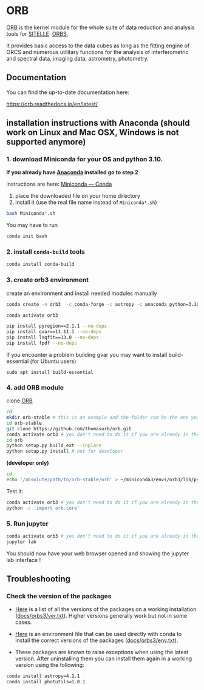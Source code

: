 # ORB

[ORB](https://github.com/thomasorb/orb) is the kernel module for the
whole suite of data reduction and analysis tools for
[SITELLE](http://www.cfht.hawaii.edu/Instruments/Sitelle):
[ORBS](https://github.com/thomasorb/orbs),

It provides basic access to the data cubes as long as the fitting
engine of ORCS and numerous utilitary functions for the analysis of
interferometric and spectral data, imaging data, astrometry,
photometry.


## Documentation

You can find the up-to-date documentation here:

https://orb.readthedocs.io/en/latest/



## installation instructions with Anaconda (should work on Linux and Mac OSX, Windows is not supported anymore)

### 1. download Miniconda for your OS and python 3.10.

**If you already have [Anaconda](https://www.anaconda.com/) installed go to step 2**

instructions are here: [Miniconda — Conda](https://conda.io/miniconda.html)
1. place the downloaded file on your home directory
2. install it (use the real file name instead of `Miniconda*.sh`)
```bash
bash Miniconda*.sh
```
You may have to run
```bash
conda init bash
```

### 2. install `conda-build` tools
```bash
conda install conda-build
```

### 3. create orb3 environment

create an environment and install needed modules manually

```bash
conda create -n orb3  -c conda-forge -c astropy -c anaconda python=3.10.8 numpy scipy matplotlib astropy=5.3.4 cython=0.29.36 h5py dill pandas pytables jupyterlab photutils astroquery reproject gitpython

conda activate orb3

pip install pyregion==2.1.1 --no-deps
pip install gvar==11.11.1 --no-deps
pip install lsqfit==13.0 --no-deps
pip install fpdf --no-deps
```

If you encounter a problem building gvar you may want to install build-essential (for Ubuntu users)
```
sudo apt install build-essential
```

### 4. add ORB module

clone [ORB](https://github.com/thomasorb/orb)
```bash
cd
mkdir orb-stable # this is an example and the folder can be the one you wish (but the following lines must be changed accordingly)
cd orb-stable
git clone https://github.com/thomasorb/orb.git
conda activate orb3 # you don't need to do it if you are already in the orb3 environment
cd orb
python setup.py build_ext --inplace
python setup.py install # not for developer
```
**(developer only)**
```bash
cd
echo '/absolute/path/to/orb-stable/orb' > ~/miniconda3/envs/orb3/lib/python3.10/site-packages/conda.pth
```

Test it:
```bash
conda activate orb3 # you don't need to do it if you are already in the orb3 environment
python -c 'import orb.core'
```

### 5. Run jupyter

```bash
conda activate orb3 # you don't need to do it if you are already in the orb3 environment
jupyter lab
```
You should now have your web browser opened and showing the jupyter lab interface !


## Troubleshooting

### Check the version of the packages

- [Here](docs/orb3-ver.txt) is a list of all the versions of the packages on a working installation ([docs/orbs3/ver.txt](docs/orb3-ver.txt)). Higher versions generally work but not in some cases.

- [Here](docs/orb3-env.txt) is an environment file that can be used directly with conda to install the correct versions of the packages ([docs/orbs3/env.txt](docs/orb3-env.txt)).

- These packages are known to raise exceptions when using the latest version. After uninstalling them you can install them again in a working version using the following:
```bash
conda install astropy=4.2.1
conda install photutils=1.0.1
```


	  
